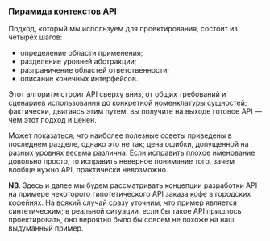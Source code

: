 ### Пирамида контекстов API

Подход, который мы используем для проектирования, состоит из четырёх шагов:
  * определение области применения;
  * разделение уровней абстракции;
  * разграничение областей ответственности;
  * описание конечных интерфейсов.

Этот алгоритм строит API сверху вниз, от общих требований и сценариев использования до конкретной номенклатуры сущностей; фактически, двигаясь этим путем, вы получите на выходе готовое API — чем этот подход и ценен.

Может показаться, что наиболее полезные советы приведены в последнем разделе, однако это не так; цена ошибки, допущенной на разных уровнях весьма различна. Если исправить плохое именование довольно просто, то исправить неверное понимание того, зачем вообще нужно API, практически невозможно.

**NB**. Здесь и далее мы будем рассматривать концепции разработки API на примере некоторого гипотетического API заказа кофе в городских кофейнях. На всякий случай сразу уточним, что пример является синтетическим; в реальной ситуации, если бы такое API пришлось проектировать, оно вероятно было бы совсем не похоже на наш выдуманный пример.